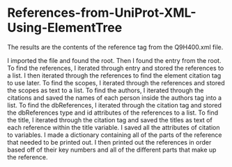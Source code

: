 # References-from-UniProt-XML-Using-ElementTree

The results are the contents of the reference tag from the Q9H400.xml file.

I imported the file and found the root.  Then I found the entry from the root.  To find the references, I iterated through entry and stored the references to a list.  I then iterated through the references to find the element citation tag to use later.  To find the scopes, I iterated through the references and stored the scopes as text to a list.  To find the authors, I iterated through the citations and saved the names of each person inside the authors tag into a list.  To find the dbReferences, I iterated through the citation tag and stored the dbReferences type and id attributes of the references to a list.  To find the title, I iterated through the citation tag and saved the titles as text of each reference within the title variable.  I saved all the attributes of citation to variables.  I made a dictionary containing all of the parts of the reference that needed to be printed out.  I then printed out the references in order based off of their key numbers and all of the different parts that make up the reference.
